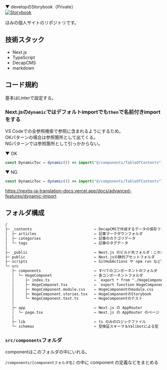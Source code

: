▼ developのStorybook（Private）  
[![Storybook](https://cdn.jsdelivr.net/gh/storybookjs/brand@main/badge/badge-storybook.svg)](https://develop--682bb6b6fbdc8489c7635afb.chromatic.com)

ほみの個人サイトのリポジトリです。

## 技術スタック

- Next.js
- TypeScript
- DecapCMS
- markdown

## コード規約

基本はLinterで設定する。

### Next.jsの`dynamic`ではデフォルトimportでも`then`で名前付きimportをする

VS Codeでの全参照検索で参照に含まれるようにするため。  
OKパターンの場合は参照箇所として出てくる。  
NGパターンでは参照箇所として引っかからない。

▼ OK  
```ts
const DynamicToc = dynamic(() => import("@/components/TableOfContents").then(mod => mod.default));
```

▼ NG  
```ts
const DynamicToc = dynamic(() => import("@/components/TableOfContents"));
```

https://nextjs-ja-translation-docs.vercel.app/docs/advanced-features/dynamic-import

## フォルダ構成

```txt
/
├─ _contents                            ← DecapCMSで作成するデータの保存フォルダ
│  ├─ articles                          ← 記事マークダウンフォルダ
│  ├─ categories                        ← 記事のカテゴリデータ
│  └─ tags                              ← 記事のタグデータ
│
├─ _public                              ← Next.js のビルド先フォルダ：これを公開する
├─ public                               ← Next.jsの静的アセットフォルダ
├─ scripts                              ← GitHubActions や npm run などで使用するスクリプト
└─ src                                  
   ├─ components                        ← すべてのコンポーネントのフォルダ
   │  └─ HogeComponet                   ← 各コンポーネントフォルダ
   │     ├─ index.ts                    ← `export * from "./HogeComponent"`
   │     ├─ HogeComponet.tsx            ← `export function HogeComponent`
   │     ├─ HogeComponent.module.css    ← HogeComponentのmodule.css
   │     ├─ HogeComponent.stories.tsx   ← HogeComponentのStorybook
   │     └─ HogeComponent.test.ts       ← HogeComponentのテスト
   │
   ├─ app                               ← Next.js の AppRouter
   │  └─ page.tsx                       ← Next.js の AppRouter のページ
   │
   ├─ lib                               ← ts のみのロジックファイル
   └─ schemas                           ← 型検証スキーマ＆Valibotによる型
```

### `src/components`フォルダ

componentはこのフォルダの中にいれる。

`/components/[componentフォルダ名]` の中に component の定義などをまとめる
